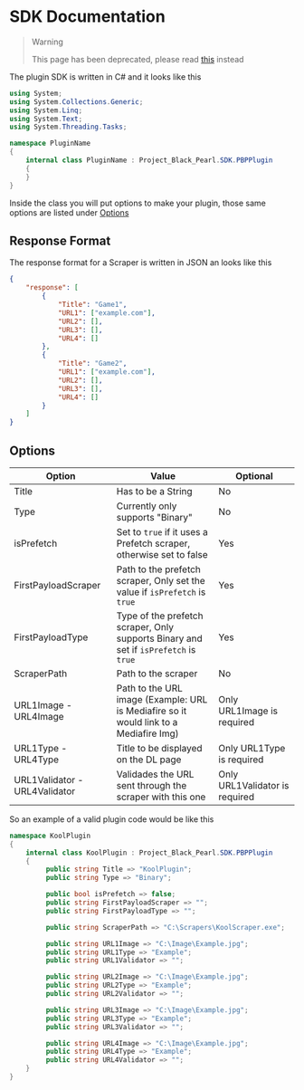 <h1 class="title">SDK Documentation</h1>

<blockquote id="warning">
    <span>Warning</span>
    <p>This page has been deprecated, please read <a href="./sdk_docsv2.md">this</a> instead</p>
</blockquote>

The plugin SDK is written in C# and it looks like this

```csharp
using System;
using System.Collections.Generic;
using System.Linq;
using System.Text;
using System.Threading.Tasks;

namespace PluginName
{
    internal class PluginName : Project_Black_Pearl.SDK.PBPPlugin
    {
    }
}
```

Inside the class you will put options to make your plugin, those same options are listed under [Options](#Options)

## Response Format

The response format for a Scraper is written in JSON an looks like this

```json
{
	"response": [
		{
			"Title": "Game1",
			"URL1": ["example.com"],
			"URL2": [],
			"URL3": [],
			"URL4": []
		},
		{
			"Title": "Game2",
			"URL1": ["example.com"],
			"URL2": [],
			"URL3": [],
			"URL4": []
		}
	]
}
```

## Options

| Option                        | Value                                                                                 | Optional                       |
| ----------------------------- | ------------------------------------------------------------------------------------- | ------------------------------ |
| Title                         | Has to be a String                                                                    | No                             |
| Type                          | Currently only supports "Binary"                                                      | No                             |
| isPrefetch                    | Set to `true` if it uses a Prefetch scraper, otherwise set to false                   | Yes                            |
| FirstPayloadScraper           | Path to the prefetch scraper, Only set the value if `isPrefetch` is `true`            | Yes                            |
| FirstPayloadType              | Type of the prefetch scraper, Only supports Binary and set if `isPrefetch` is `true`  | Yes                            |
| ScraperPath                   | Path to the scraper                                                                   | No                             |
| URL1Image - URL4Image         | Path to the URL image (Example: URL is Mediafire so it would link to a Mediafire Img) | Only URL1Image is required     |
| URL1Type - URL4Type           | Title to be displayed on the DL page                                                  | Only URL1Type is required      |
| URL1Validator - URL4Validator | Validades the URL sent through the scraper with this one                              | Only URL1Validator is required |

So an example of a valid plugin code would be like this

```csharp
namespace KoolPlugin
{
    internal class KoolPlugin : Project_Black_Pearl.SDK.PBPPlugin
    {
         public string Title => "KoolPlugin";
         public string Type => "Binary";

         public bool isPrefetch => false;
         public string FirstPayloadScraper => "";
         public string FirstPayloadType => "";

         public string ScraperPath => "C:\Scrapers\KoolScraper.exe";

         public string URL1Image => "C:\Image\Example.jpg";
         public string URL1Type => "Example";
         public string URL1Validator => "";

         public string URL2Image => "C:\Image\Example.jpg";
         public string URL2Type => "Example";
         public string URL2Validator => "";

         public string URL3Image => "C:\Image\Example.jpg";
         public string URL3Type => "Example";
         public string URL3Validator => "";

         public string URL4Image => "C:\Image\Example.jpg";
         public string URL4Type => "Example";
         public string URL4Validator => "";
    }
}
```
